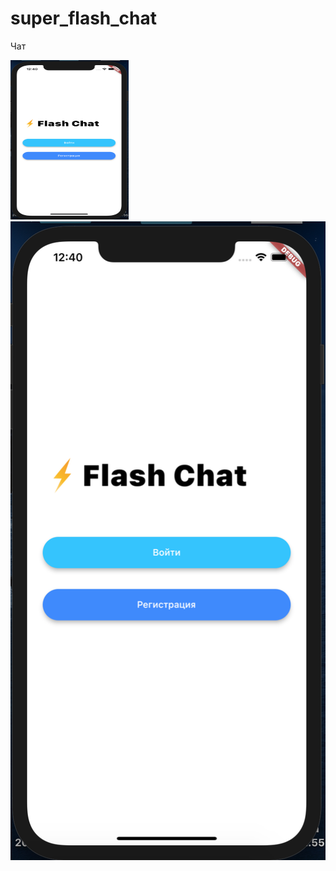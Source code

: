 # super_flash_chat

Чат

<img src="https://github.com/Yamassi/super_flash_chat/blob/master/Chat%20Welcome.png" 
  width="189" height="255" alt="lorem">
![alt text](https://github.com/Yamassi/super_flash_chat/blob/master/Chat%20Welcome.png)
